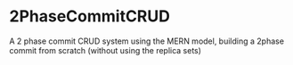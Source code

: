 # 2PhaseCommitCRUD
A 2 phase commit CRUD system using the MERN model, building a 2phase commit from scratch (without using the replica sets)
